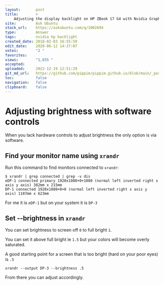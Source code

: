 ```yaml
---
layout:       post
title:        >
    Adjusting the display backlight on HP ZBook 17 G4 with Nvidia Graphics
site:         Ask Ubuntu
stack_url:    https://askubuntu.com/q/1002694
type:         Answer
tags:         nvidia hp backlight
created_date: 2018-02-03 16:55:59
edit_date:    2020-06-12 14:37:07
votes:        "2 "
favorites:    
views:        "1,855 "
accepted:     
uploaded:     2022-12-19 12:51:29
git_md_url:   https://github.com/pippim/pippim.github.io/blob/main/_posts/2018/2018-02-03-Adjusting-the-display-backlight-on-HP-ZBook-17-G4-with-Nvidia-Graphics.md
toc:          false
navigation:   false
clipboard:    false
---
```


# Adjusting brightness with software controls

When you lack hardware controls to adjust brightness the only option is via software.

## Find your monitor name using `xrandr`

Run this command to find monitors connected to `xrandr`:

``` 
$ xrandr | grep connected | grep -v dis
eDP-1 connected primary 1920x1080+0+1080 (normal left inverted right x axis y axis) 382mm x 215mm
DP-1 connected 1920x1080+0+0 (normal left inverted right x axis y axis) 1107mm x 623mm
```

For me it is `eDP-1` but on your system it is `DP-3`

## Set --brightness in `xrandr`

You can set brightness to screen off `0` to full bright `1`.

You can set it above full bright ie `1.5` but your colors will become overly saturated.

A good starting point for a screen that is too bright (hard on your poor eyes) is `.5`

``` 
xrandr --output DP-3 --brightness .5
```

From there you can adjust accordingly.
